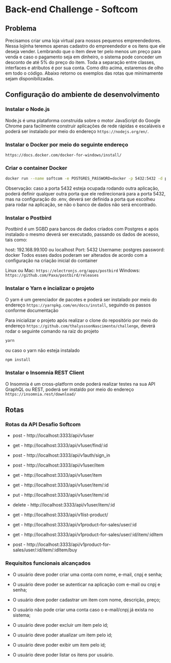 # Back-end Challenge - Softcom

## Problema

Precisamos criar uma loja virtual para nossos pequenos empreendedores. Nessa lojinha teremos apenas cadastro do empreendedor e os itens que ele deseja vender. Lembrando que o item deve ter pelo menos um preço para venda e caso o pagamento seja em dinheiro, o sistema pode conceder um desconto de até 5% do preço do item.
Toda a separação entre classes, interfaces e atributos é por sua conta. Como dito acima, estaremos de olho em todo o código.
Abaixo retorno os exemplos das rotas que minimamente sejam disponibilizadas.

## Configuração do ambiente de desenvolvimento

### Instalar o Node.js

Node.js é uma plataforma construída sobre o motor JavaScript do Google Chrome para facilmente construir aplicações de rede rápidas e escaláveis e poderá ser instalado por meio do endereço `https://nodejs.org/en/`.

### Instalar o Docker por meio do seguinte endereço

`https://docs.docker.com/docker-for-windows/install/`

### Criar o container Docker

```bash
docker run --name softcom -e POSTGRES_PASSWORD=docker -p 5432:5432 -d postgres:11
```

Observação: caso a porta 5432 esteja ocupada rodando outra aplicação, poderá definir qualquer outra porta que ele redirecionará para a porta 5432, mas na configuração do .env, deverá ser definida a porta que escolheu para rodar na aplicação, se não o banco de dados não será encontrado.

### Instalar o Postbird

Postbird é um SGBD para bancos de dados criados com Postgres e após instalado o mesmo deverá ser executado, passando os dados de acesso, tais como:

host: 192.168.99.100 ou localhost
Port: 5432
Username: postgres
password:  docker
Todos esses dados poderam ser alterados de acordo com a configuração na criação inicial do container

Linux ou Mac: `https://electronjs.org/apps/postbird`
Windows: `https://github.com/Paxa/postbird/releases`

### Instalar o Yarn e incializar o projeto

O yarn é um gerenciador de pacotes e poderá ser instalado por meio do endereço
`https://yarnpkg.com/en/docs/install`, seguindo os passos conforme documentação

Para inicializar o projeto após realizar o clone do repositório por meio do endereço
`https://github.com/thalysssonNascimento/challenge`, deverá rodar o seguinte comando
na raiz do projeto

```bash
yarn
```

ou caso o yarn não esteja instalado

```bash
npm install
```

### Instalar o Insomnia REST Client

O Insomnia é um cross-platform onde poderá realizar testes na sua API GraphQL ou REST, poderá ser instaldo
por meio do endereço `https://insomnia.rest/download/`

## Rotas

### Rotas da API Desafio Softcom

 * post - http://localhost:3333/api/v1user
 * get -  http://localhost:3333/api/v1user/find/:id
 * post - http://localhost:3333/api/v1auth/sign_in

 * post -   http://localhost:3333/api/v1user/item
 * get -    http://localhost:3333/api/v1user/item
 * get -    http://localhost:3333/api/v1user/item/:id
 * put -    http://localhost:3333/api/v1user/item/:id
 * delete - http://localhost:3333/api/v1user/item/:id

 * get -  http://localhost:3333/api/v1list-product/
 * get -  http://localhost:3333/api/v1product-for-sales/user/:id
 * get -  http://localhost:3333/api/v1product-for-sales/user/:id/item/:idItem
 * post - http://localhost:3333/api/v1product-for-sales/user/:id/item/:idItem/buy

### Requisitos funcionais alcançados

   + O usuário deve poder criar uma conta com nome, e-mail, cnpj e senha;
    
   + O usuário deve poder se autenticar na aplicação com e-mail ou cnpj e senha;
    
   + O usuário deve poder cadastrar um item com nome, descrição, preço;
    
   + O usuário não pode criar uma conta caso o e-mail/cnpj já exista no sistema;
    
   + O usuário deve poder excluir um item pelo id;
    
   + O usuário deve poder atualizar um item pelo id;
    
   + O usuário deve poder exibir um item pelo id;
    
   + O usuário deve poder listar os itens por usuário.

